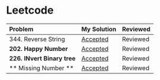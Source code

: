 # Leetcode
| Problem | My Solution | Reviewed |
| :-- | :-- | :-- |
| 344. Reverse String | [Accepted](solutions/344.%20Reverse%20String.md) | Reviewed |
| **202. Happy Number** | [Accepted](solutions/202.%20Happy%20Number.md) | Reviewed |
| **226. INvert Binary tree** | [Accepted](solutions/202.%20Happy%20Number.md) | Reviewed |
| ** Missing Number ** | [Accepted](solutions/202.%20Happy%20Number.md) | Reviewed |
